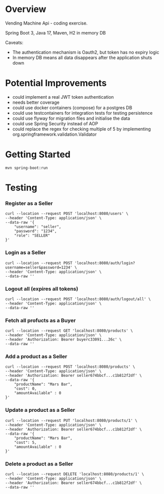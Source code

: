 # Overview

Vending Machine Api - coding exercise.

Spring Boot 3, Java 17, Maven, H2 in memory DB

Caveats:
- The authentication mechanism is Oauth2, but token has no expiry logic
- In memory DB means all data disappears after the application shuts down


# Potential Improvements
- could implement a real JWT token authentication
- needs better coverage
- could use docker containers (compose) for a postgres DB
- could use testcontainers for integration tests for testing persistence
- could use flyway for migration files and initialise the data
- could use Spring Security instead of AOP
- could replace the regex for checking multiple of 5 by implementing org.springframework.validation.Validator

# Getting Started

`mvn spring-boot:run`

# Testing

### Register as a Seller

```
curl --location --request POST 'localhost:8080/users' \
--header 'Content-Type: application/json' \
--data-raw '{
    "username": "seller",
    "password": "1234",
    "role": "SELLER"
}'
```

### Login as a Seller
```
curl --location --request POST 'localhost:8080/auth/login?username=seller&password=1234' \
--header 'Content-Type: application/json' \
--data-raw ''
```

### Logout all (expires all tokens)
```
curl --location --request POST 'localhost:8080/auth/logout/all' \
--header 'Content-Type: application/json' \
--data-raw ''
```

### Fetch all profucts as a Buyer
```
curl --location --request GET 'localhost:8080/products' \
--header 'Content-Type: application/json' \
--header 'Authorization: Bearer buyerc33091...26c' \
--data-raw ''
```

### Add a product as a Seller
```
curl --location --request POST 'localhost:8080/products' \
--header 'Content-Type: application/json' \
--header 'Authorization: Bearer seller674bbcf...c1b812f2df' \
--data-raw '{
    "productName": "Mars Bar",
    "cost": 0,
    "amountAvailable" : 0
}'
```


### Update a product as a Seller

```
curl --location --request PUT 'localhost:8080/products/1' \
--header 'Content-Type: application/json' \
--header 'Authorization: Bearer seller674bbcf...c1b812f2df' \
--data-raw '{
    "productName": "Mars Bar",
    "cost": 5,
    "amountAvailable" : 0
}'
```


### Delete a product as a Seller

```
curl --location --request DELETE 'localhost:8080/products/1' \
--header 'Content-Type: application/json' \
--header 'Authorization: Bearer seller674bbcf...c1b812f2df' \
--data-raw ''

```